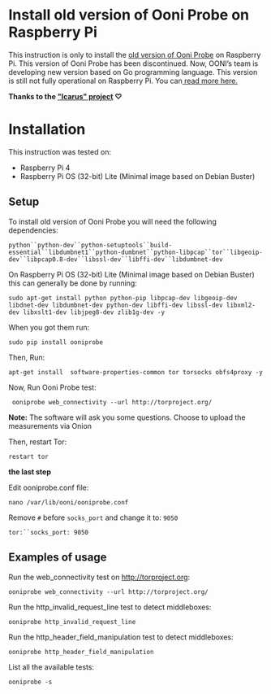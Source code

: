 # Install old version of Ooni Probe on Raspberry Pi

This instruction is only  to install the [old version of Ooni Probe](https://pypi.org/project/ooniprobe/2.3.0/) on Raspberry Pi. This version of Ooni Probe has been discontinued.
Now, OONI’s team is developing new version based on Go programming language. This version is still not fully operational on Raspberry Pi. You can[ read more here.](https://github.com/ooni/probe)

**Thanks to the ["Icarus" project](https://github.com/icaruslab) ♡**

# Installation

This instruction was tested on:

-  Raspberry Pi 4
- Raspberry Pi OS (32-bit) Lite (Minimal image based on Debian Buster)

## Setup

To install old version of Ooni Probe you will need the following dependencies:

`python``python-dev``python-setuptools``build-essential``libdumbnet1``python-dumbnet``python-libpcap``tor``libgeoip-dev``libpcap0.8-dev``libssl-dev``libffi-dev``libdumbnet-dev`

On Raspberry Pi OS (32-bit) Lite (Minimal image based on Debian Buster) this can generally be done by running:

`sudo apt-get install python python-pip libpcap-dev libgeoip-dev libdnet-dev libdumbnet-dev python-dev libffi-dev libssl-dev libxml2-dev libxslt1-dev libjpeg8-dev zlib1g-dev -y`

When you got them run:

`sudo pip install ooniprobe`

Then, Run:

`apt-get install  software-properties-common tor torsocks obfs4proxy -y`

Now, Run Ooni Probe test:

` ooniprobe web_connectivity --url http://torproject.org/`

**Note:** The software will ask you some questions. Choose to upload the measurements via Onion

Then, restart Tor:

`restart tor`

**the last step**

Edit ooniprobe.conf file:

`nano /var/lib/ooni/ooniprobe.conf`

Remove `#` before `socks_port` and change it to: `9050`

`tor:``socks_port: 9050`

## Examples of usage

Run the web_connectivity test on http://torproject.org:

`ooniprobe web_connectivity --url http://torproject.org/`

Run the http_invalid_request_line test to detect middleboxes:

`ooniprobe http_invalid_request_line`

Run the http_header_field_manipulation test to detect middleboxes:

`ooniprobe http_header_field_manipulation`

List all the available tests:

`ooniprobe -s`
